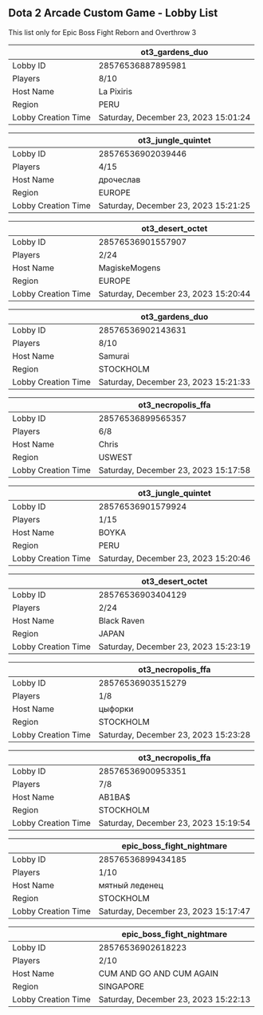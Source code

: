 ## Dota 2 Arcade Custom Game - Lobby List

This list only for Epic Boss Fight Reborn and Overthrow 3

|  | ot3_gardens_duo |
| ------ | ------ |
| Lobby ID | 28576536887895981 |
| Players | 8/10 |
| Host Name | La Pixiris |
| Region | PERU |
| Lobby Creation Time | Saturday, December 23, 2023 15:01:24 |


|  | ot3_jungle_quintet |
| ------ | ------ |
| Lobby ID | 28576536902039446 |
| Players | 4/15 |
| Host Name | дрочеслав |
| Region | EUROPE |
| Lobby Creation Time | Saturday, December 23, 2023 15:21:25 |


|  | ot3_desert_octet |
| ------ | ------ |
| Lobby ID | 28576536901557907 |
| Players | 2/24 |
| Host Name | MagiskeMogens |
| Region | EUROPE |
| Lobby Creation Time | Saturday, December 23, 2023 15:20:44 |


|  | ot3_gardens_duo |
| ------ | ------ |
| Lobby ID | 28576536902143631 |
| Players | 8/10 |
| Host Name | Samurai |
| Region | STOCKHOLM |
| Lobby Creation Time | Saturday, December 23, 2023 15:21:33 |


|  | ot3_necropolis_ffa |
| ------ | ------ |
| Lobby ID | 28576536899565357 |
| Players | 6/8 |
| Host Name | Chris |
| Region | USWEST |
| Lobby Creation Time | Saturday, December 23, 2023 15:17:58 |


|  | ot3_jungle_quintet |
| ------ | ------ |
| Lobby ID | 28576536901579924 |
| Players | 1/15 |
| Host Name | BOYKA |
| Region | PERU |
| Lobby Creation Time | Saturday, December 23, 2023 15:20:46 |


|  | ot3_desert_octet |
| ------ | ------ |
| Lobby ID | 28576536903404129 |
| Players | 2/24 |
| Host Name | Black Raven |
| Region | JAPAN |
| Lobby Creation Time | Saturday, December 23, 2023 15:23:19 |


|  | ot3_necropolis_ffa |
| ------ | ------ |
| Lobby ID | 28576536903515279 |
| Players | 1/8 |
| Host Name | цыфорки |
| Region | STOCKHOLM |
| Lobby Creation Time | Saturday, December 23, 2023 15:23:28 |


|  | ot3_necropolis_ffa |
| ------ | ------ |
| Lobby ID | 28576536900953351 |
| Players | 7/8 |
| Host Name | AB1BA$ |
| Region | STOCKHOLM |
| Lobby Creation Time | Saturday, December 23, 2023 15:19:54 |


|  | epic_boss_fight_nightmare |
| ------ | ------ |
| Lobby ID | 28576536899434185 |
| Players | 1/10 |
| Host Name | мятный леденец |
| Region | STOCKHOLM |
| Lobby Creation Time | Saturday, December 23, 2023 15:17:47 |


|  | epic_boss_fight_nightmare |
| ------ | ------ |
| Lobby ID | 28576536902618223 |
| Players | 2/10 |
| Host Name | CUM AND GO AND CUM AGAIN |
| Region | SINGAPORE |
| Lobby Creation Time | Saturday, December 23, 2023 15:22:13 |


